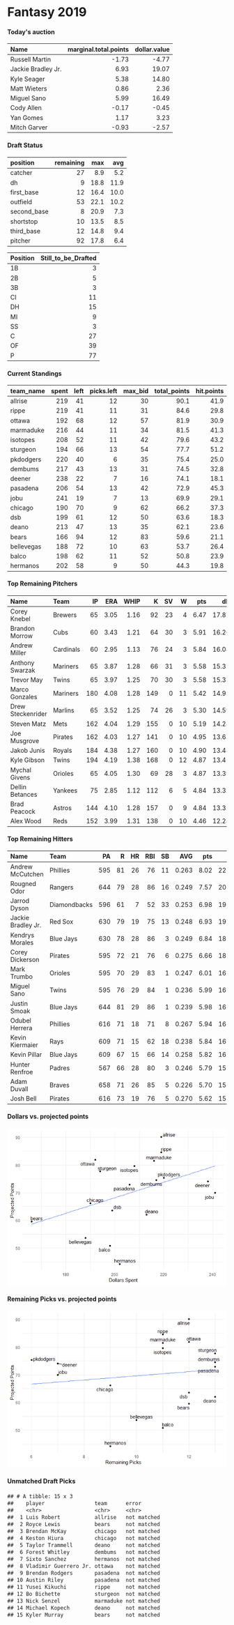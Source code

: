 Fantasy 2019
================

#### Today's auction

| Name               |  marginal.total.points|  dollar.value|
|:-------------------|----------------------:|-------------:|
| Russell Martin     |                  -1.73|         -4.77|
| Jackie Bradley Jr. |                   6.93|         19.07|
| Kyle Seager        |                   5.38|         14.80|
| Matt Wieters       |                   0.86|          2.36|
| Miguel Sano        |                   5.99|         16.49|
| Cody Allen         |                  -0.17|         -0.45|
| Yan Gomes          |                   1.17|          3.23|
| Mitch Garver       |                  -0.93|         -2.57|

#### Draft Status

| position     |  remaining|   max|   avg|
|:-------------|----------:|-----:|-----:|
| catcher      |         27|   8.9|   5.2|
| dh           |          9|  18.8|  11.9|
| first\_base  |         12|  16.4|  10.0|
| outfield     |         53|  22.1|  10.2|
| second\_base |          8|  20.9|   7.3|
| shortstop    |         10|  13.5|   8.5|
| third\_base  |         12|  14.8|   9.4|
| pitcher      |         92|  17.8|   6.4|

| Position |  Still\_to\_be\_Drafted|
|:---------|-----------------------:|
| 1B       |                       3|
| 2B       |                       5|
| 3B       |                       3|
| CI       |                      11|
| DH       |                      15|
| MI       |                       9|
| SS       |                       3|
| C        |                      27|
| OF       |                      39|
| P        |                      77|

#### Current Standings

| team\_name |  spent|  left|  picks.left|  max\_bid|  total\_points|  hit.points|  pitch.points|
|:-----------|------:|-----:|-----------:|---------:|--------------:|-----------:|-------------:|
| allrise    |    219|    41|          12|        30|           90.1|        41.9|          48.2|
| rippe      |    219|    41|          11|        31|           84.6|        29.8|          54.8|
| ottawa     |    192|    68|          12|        57|           81.9|        30.9|          51.0|
| marmaduke  |    216|    44|          11|        34|           81.5|        41.3|          40.2|
| isotopes   |    208|    52|          11|        42|           79.6|        43.2|          36.4|
| sturgeon   |    194|    66|          13|        54|           77.7|        51.2|          26.5|
| pkdodgers  |    220|    40|           6|        35|           75.4|        25.0|          50.4|
| dembums    |    217|    43|          13|        31|           74.5|        32.8|          41.7|
| deener     |    238|    22|           7|        16|           74.1|        18.1|          56.0|
| pasadena   |    206|    54|          13|        42|           72.9|        45.3|          27.6|
| jobu       |    241|    19|           7|        13|           69.9|        29.1|          40.8|
| chicago    |    190|    70|           9|        62|           66.2|        37.3|          28.9|
| dsb        |    199|    61|          12|        50|           63.6|        18.3|          45.3|
| deano      |    213|    47|          13|        35|           62.1|        23.6|          38.5|
| bears      |    166|    94|          12|        83|           59.6|        21.1|          38.5|
| bellevegas |    188|    72|          10|        63|           53.7|        26.4|          27.3|
| balco      |    198|    62|          11|        52|           50.8|        23.9|          26.9|
| hermanos   |    202|    58|           9|        50|           44.3|        19.8|          24.5|

#### Top Remaining Pitchers

| Name              | Team      |   IP|   ERA|  WHIP|    K|   SV|    W|   pts|    dlr|
|:------------------|:----------|----:|-----:|-----:|----:|----:|----:|-----:|------:|
| Corey Knebel      | Brewers   |   65|  3.05|  1.16|   92|   23|    4|  6.47|  17.82|
| Brandon Morrow    | Cubs      |   60|  3.43|  1.21|   64|   30|    3|  5.91|  16.26|
| Andrew Miller     | Cardinals |   60|  2.95|  1.13|   76|   24|    3|  5.84|  16.08|
| Anthony Swarzak   | Mariners  |   65|  3.87|  1.28|   66|   31|    3|  5.58|  15.37|
| Trevor May        | Twins     |   65|  3.97|  1.25|   70|   30|    3|  5.58|  15.35|
| Marco Gonzales    | Mariners  |  180|  4.08|  1.28|  149|    0|   11|  5.42|  14.93|
| Drew Steckenrider | Marlins   |   65|  3.52|  1.25|   74|   26|    3|  5.30|  14.59|
| Steven Matz       | Mets      |  162|  4.04|  1.29|  155|    0|   10|  5.19|  14.28|
| Joe Musgrove      | Pirates   |  162|  4.03|  1.27|  141|    0|   10|  4.95|  13.63|
| Jakob Junis       | Royals    |  184|  4.38|  1.27|  160|    0|   10|  4.90|  13.48|
| Kyle Gibson       | Twins     |  194|  4.19|  1.38|  168|    0|   12|  4.87|  13.41|
| Mychal Givens     | Orioles   |   65|  4.05|  1.30|   69|   28|    3|  4.87|  13.39|
| Dellin Betances   | Yankees   |   75|  2.85|  1.12|  112|    6|    5|  4.84|  13.32|
| Brad Peacock      | Astros    |  144|  4.10|  1.28|  157|    0|    9|  4.84|  13.32|
| Alex Wood         | Reds      |  152|  3.99|  1.31|  138|    0|   10|  4.46|  12.28|

#### Top Remaining Hitters

| Name               | Team         |   PA|    R|   HR|  RBI|   SB|    AVG|   pts|    dlr|
|:-------------------|:-------------|----:|----:|----:|----:|----:|------:|-----:|------:|
| Andrew McCutchen   | Phillies     |  595|   81|   26|   76|   11|  0.263|  8.02|  22.07|
| Rougned Odor       | Rangers      |  644|   79|   28|   86|   16|  0.249|  7.57|  20.85|
| Jarrod Dyson       | Diamondbacks |  596|   61|    7|   52|   33|  0.253|  6.98|  19.23|
| Jackie Bradley Jr. | Red Sox      |  630|   79|   19|   75|   13|  0.248|  6.93|  19.07|
| Kendrys Morales    | Blue Jays    |  630|   78|   28|   86|    3|  0.249|  6.84|  18.84|
| Corey Dickerson    | Pirates      |  595|   72|   21|   76|    6|  0.275|  6.66|  18.33|
| Mark Trumbo        | Orioles      |  595|   70|   29|   83|    1|  0.247|  6.01|  16.55|
| Miguel Sano        | Twins        |  595|   76|   29|   84|    1|  0.236|  5.99|  16.49|
| Justin Smoak       | Blue Jays    |  644|   81|   29|   86|    1|  0.239|  5.98|  16.45|
| Odubel Herrera     | Phillies     |  616|   71|   18|   71|    8|  0.267|  5.94|  16.35|
| Kevin Kiermaier    | Rays         |  609|   71|   15|   62|   18|  0.238|  5.84|  16.09|
| Kevin Pillar       | Blue Jays    |  609|   67|   15|   66|   14|  0.258|  5.82|  16.03|
| Hunter Renfroe     | Padres       |  567|   66|   28|   80|    3|  0.246|  5.79|  15.93|
| Adam Duvall        | Braves       |  658|   71|   26|   85|    5|  0.226|  5.70|  15.68|
| Josh Bell          | Pirates      |  616|   73|   19|   76|    5|  0.270|  5.62|  15.48|

#### Dollars vs. projected points

![](draftguide_files/figure-markdown_github/unnamed-chunk-8-1.png)

#### Remaining Picks vs. projected points

![](draftguide_files/figure-markdown_github/unnamed-chunk-9-1.png)

#### Unmatched Draft Picks

    ## # A tibble: 15 x 3
    ##    player                team      error      
    ##    <chr>                 <chr>     <chr>      
    ##  1 Luis Robert           allrise   not matched
    ##  2 Royce Lewis           bears     not matched
    ##  3 Brendan McKay         chicago   not matched
    ##  4 Keston Hiura          chicago   not matched
    ##  5 Taylor Trammell       deano     not matched
    ##  6 Forest Whitley        dembums   not matched
    ##  7 Sixto Sanchez         hermanos  not matched
    ##  8 Vladimir Guerrero Jr. ottawa    not matched
    ##  9 Brendan Rodgers       pasadena  not matched
    ## 10 Austin Riley          pasadena  not matched
    ## 11 Yusei Kikuchi         rippe     not matched
    ## 12 Bo Bichette           sturgeon  not matched
    ## 13 Nick Senzel           marmaduke not matched
    ## 14 Michael Kopech        deano     not matched
    ## 15 Kyler Murray          bears     not matched
